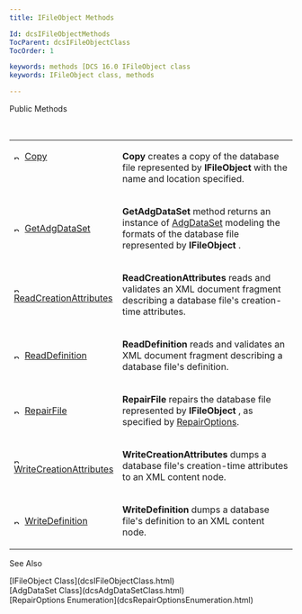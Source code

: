 ```yaml
---
title: IFileObject Methods

Id: dcsIFileObjectMethods
TocParent: dcsIFileObjectClass
TocOrder: 1

keywords: methods [DCS 16.0 IFileObject class
keywords: IFileObject class, methods

---
```


Public Methods

<br />

<table class="dtTABLE" id="table3" x-use-null-cells="x-use-null-cells" style="border-spacing: 0px" cellspacing="0">
          <colgroup span="1">
            <col span="1" style="WIDTH: 20%" />
            <col span="1" style="WIDTH: 70%" />
          </colgroup>
          <tr valign="top">
            <td colspan="1" rowspan="1">

<img alt="public property" src="../Images/PUBLIC%20METHOD.GIF" x-maintain-ratio="TRUE" width="15" height="11" border="0" /> [Copy](dcsIFileObjectClassCopyMethod.html)
</td>
            <td colspan="1" rowspan="1">

**Copy** creates a copy of the database file represented by **IFileObject** with the name and location specified.
</td>
          </tr>
          <tr>
            <td colspan="1" rowspan="1">

<img alt="public property" src="../Images/PUBLIC%20METHOD.GIF" x-maintain-ratio="TRUE" width="15" height="11" border="0" /> [GetAdgDataSet](dcsIFileObjectClassGetAdgDataSetMethod.html)
</td>
            <td colspan="1" rowspan="1">

**GetAdgDataSet** method returns an instance of [ AdgDataSet](dcsAdgDataSetClass.html) modeling the formats of the database file represented by **IFileObject** .
</td>
          </tr>
          <tr>
            <td colspan="1" rowspan="1">

<img height="11" alt="public property" src="../Images/PUBLIC%20METHOD.GIF" width="15" border="0" x-maintain-ratio="TRUE" /> [ReadCreationAttributes](dcsIFileObjectClassReadCreationAttributesMethod.html)
</td>
            <td colspan="1" rowspan="1">

**ReadCreationAttributes** reads and validates an XML document fragment describing a database file's creation-time attributes.
</td>
          </tr>
          <tr>
            <td colspan="1" rowspan="1">

<img height="11" alt="public property" src="../Images/PUBLIC%20METHOD.GIF" width="15" border="0" x-maintain-ratio="TRUE" /> [ReadDefinition](dcsIFileObjectClassReadDefinitionMethod.html)
</td>
            <td colspan="1" rowspan="1">

**ReadDefinition** reads and validates an XML document fragment describing a database file's definition.
</td>
          </tr>
          <tr>
            <td colspan="1" rowspan="1">

<img height="11" alt="public property" src="../Images/PUBLIC%20METHOD.GIF" width="15" border="0" x-maintain-ratio="TRUE" /> [RepairFile](dcsIFileObjectClassRepairFileMethod.html)
</td>
            <td colspan="1" rowspan="1">

**RepairFile** repairs the database file represented by **IFileObject** , as specified by [RepairOptions](dcsRepairOptionsEnumeration.html).
</td>
          </tr>
          <tr>
            <td colspan="1" rowspan="1">

<img height="11" alt="public property" src="../Images/PUBLIC%20METHOD.GIF" width="15" border="0" x-maintain-ratio="TRUE" /> [WriteCreationAttributes](dcsIFileObjectClassWriteCreationAttributesMethod.html)
</td>
            <td colspan="1" rowspan="1">

**WriteCreationAttributes** dumps a database file's creation-time attributes to an XML content node.
</td>
          </tr>
          <tr>
            <td colspan="1" rowspan="1">

<img alt="public property" src="../Images/PUBLIC%20METHOD.GIF" x-maintain-ratio="TRUE" width="15" height="11" border="0" /> [WriteDefinition](dcsIFileObjectClassWriteDefinitionMethod.html)
</td>
            <td colspan="1" rowspan="1">

**WriteDefinition** dumps a database file's definition to an XML content node.
</td>
          </tr>
</table>

See Also

<dl />
      [IFileObject Class](dcsIFileObjectClass.html)
      <br />
      [AdgDataSet Class](dcsAdgDataSetClass.html)
      <br />
      [RepairOptions Enumeration](dcsRepairOptionsEnumeration.html)

